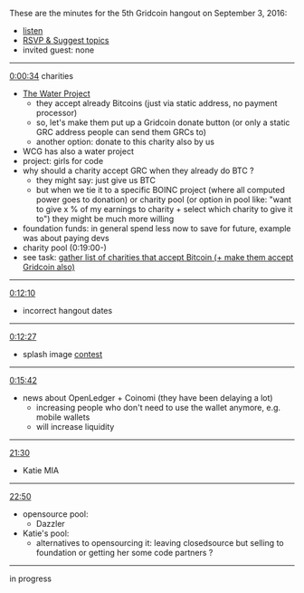These are the minutes for the 5th Gridcoin hangout on September 3, 2016:
* [listen](https://soundcloud.com/gridcoin-community-hangouts/5th-hangout)
* [RSVP & Suggest topics](https://steemit.com/gridcoin/@cm-steem/gridcoin-community-hangout-005-rsvp-and-suggest-topics)
* invited guest: none


***


[0:00:34](https://soundcloud.com/gridcoin-community-hangouts/5th-hangout#t=0:34) charities
* [The Water Project](https://thewaterproject.org)
  * they accept already Bitcoins (just via static address, no payment processor)
  * so, let's make them put up a Gridcoin donate button (or only a static GRC address people can send them GRCs to)
  * another option: donate to this charity also by us
* WCG has also a water project
* project: girls for code
* why should a charity accept GRC when they already do BTC ? 
  * they might say: just give us BTC
  * but when we tie it to a specific BOINC project (where all computed power goes to donation) or charity pool (or option in pool like: "want to give x % of my earnings to charity + select which charity to give it to") they might be much more willing
* foundation funds: in general spend less now to save for future, example was about paying devs
* charity pool (0:19:00-)
* see task: [gather list of charities that accept Bitcoin (+ make them accept Gridcoin also)](https://github.com/Erkan-Yilmaz/Gridcoin-tasks/issues/62)

***

[0:12:10](https://soundcloud.com/gridcoin-community-hangouts/5th-hangout#t=12:10)
* incorrect hangout dates

***

[0:12:27](https://soundcloud.com/gridcoin-community-hangouts/5th-hangout#t=12:27)
* splash image [contest](https://cryptocointalk.com/topic/49361-contest-create-a-new-wallet-splash-image/)

***

[0:15:42](https://soundcloud.com/gridcoin-community-hangouts/5th-hangout#t=15:42)
* news about OpenLedger + Coinomi (they have been delaying a lot)
  * increasing people who don't need to use the wallet anymore, e.g. mobile wallets
  * will increase liquidity

***

[21:30](https://soundcloud.com/gridcoin-community-hangouts/5th-hangout#t=21:30)
* Katie MIA

***

[22:50](https://soundcloud.com/gridcoin-community-hangouts/5th-hangout#t=22:50)
* opensource pool:
  * Dazzler
* Katie's pool:
  * alternatives to opensourcing it: leaving closedsource but selling to foundation or getting her some code partners ?

***

in progress
